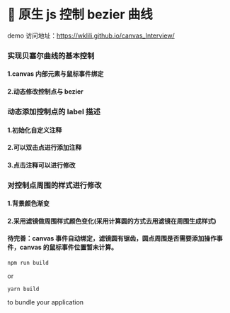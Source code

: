 # 🚀 原生 js 控制 bezier 曲线

demo 访问地址：https://wklili.github.io/canvas_Interview/

### 实现贝塞尔曲线的基本控制

#### 1.canvas 内部元素与鼠标事件绑定

#### 2.动态修改控制点与 bezier

### 动态添加控制点的 label 描述

#### 1.初始化自定义注释

#### 2.可以双击点进行添加注释

#### 3.点击注释可以进行修改

### 对控制点周围的样式进行修改

#### 1.背景颜色渐变

#### 2.采用滤镜做周围样式颜色变化(采用计算圆的方式去用滤镜在周围生成样式)

#### 待完善：canvas 事件自动绑定，滤镜圆有锯齿，圆点周围是否需要添加操作事件，canvas 的鼠标事件位置暂未计算。

```
npm run build
```

or

```
yarn build
```

to bundle your application
